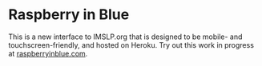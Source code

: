 Raspberry in Blue
=======

This is a new interface to IMSLP.org that is designed to be
mobile- and touchscreen-friendly, and hosted on Heroku. Try out
this work in progress at [raspberryinblue.com](http://raspberryinblue.com).

